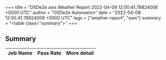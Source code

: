 +++
title = "OSDe2e aws Weather Report 2022-04-08 12:00:41.78824008 +0000 UTC"
author = "OSDe2e Automation"
date = "2022-04-08 12:00:41.78824008 +0000 UTC"
tags = ["weather-report", "aws"]
summary = "<table class=\"summary\"></table>"
+++
## Summary

| Job Name | Pass Rate | More detail |
|----------|-----------|-------------|




